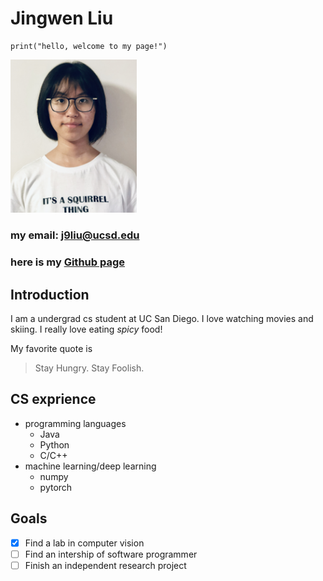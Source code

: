 # Jingwen Liu
```
print("hello, welcome to my page!")
```
<img src="IMG_1249.jpg" hight="60%" width="40%">  

### my **email**: j9liu@ucsd.edu
### here is my [Github page](https://github.com/LJW0105)

## Introduction
I am a undergrad cs student at UC San Diego. I love watching movies and skiing. I really love eating *spicy* food!  

My favorite quote is 
> Stay Hungry. Stay Foolish.

## CS exprience
- programming languages
  - Java
  - Python
  - C/C++
- machine learning/deep learning
  - numpy
  - pytorch  
  
## Goals
- [x] Find a lab in computer vision
- [ ] Find an intership of software programmer
- [ ] Finish an independent research project